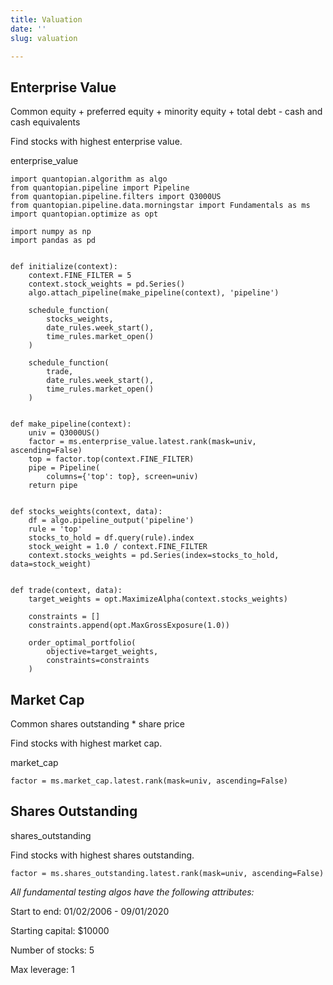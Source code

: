 ```yaml
---
title: Valuation
date: ''
slug: valuation

---
```

## Enterprise Value

Common equity + preferred equity + minority equity + total debt - cash and cash equivalents

Find stocks with highest enterprise value.

enterprise_value

    import quantopian.algorithm as algo
    from quantopian.pipeline import Pipeline
    from quantopian.pipeline.filters import Q3000US
    from quantopian.pipeline.data.morningstar import Fundamentals as ms
    import quantopian.optimize as opt
    
    import numpy as np
    import pandas as pd
    
    
    def initialize(context):
        context.FINE_FILTER = 5
        context.stock_weights = pd.Series()
        algo.attach_pipeline(make_pipeline(context), 'pipeline')
    
        schedule_function(
            stocks_weights,
            date_rules.week_start(),
            time_rules.market_open()
        )
    
        schedule_function(
            trade,
            date_rules.week_start(),
            time_rules.market_open()
        )
    
    
    def make_pipeline(context):
        univ = Q3000US()
        factor = ms.enterprise_value.latest.rank(mask=univ, ascending=False)
        top = factor.top(context.FINE_FILTER)
        pipe = Pipeline(
            columns={'top': top}, screen=univ)
        return pipe
    
    
    def stocks_weights(context, data):
        df = algo.pipeline_output('pipeline')
        rule = 'top'
        stocks_to_hold = df.query(rule).index
        stock_weight = 1.0 / context.FINE_FILTER
        context.stocks_weights = pd.Series(index=stocks_to_hold, data=stock_weight)
    
    
    def trade(context, data):
        target_weights = opt.MaximizeAlpha(context.stocks_weights)
    
        constraints = []
        constraints.append(opt.MaxGrossExposure(1.0))
    
        order_optimal_portfolio(
            objective=target_weights,
            constraints=constraints
        )

## Market Cap

Common shares outstanding * share price

Find stocks with highest market cap.

market_cap

    factor = ms.market_cap.latest.rank(mask=univ, ascending=False)

## Shares Outstanding

shares_outstanding

Find stocks with highest shares outstanding.

    factor = ms.shares_outstanding.latest.rank(mask=univ, ascending=False)

_All fundamental testing algos have the following attributes:_

Start to end: 01/02/2006 - 09/01/2020

Starting capital: $10000

Number of stocks: 5

Max leverage: 1